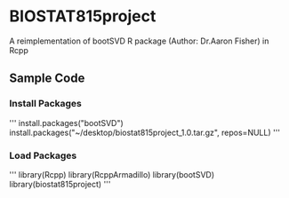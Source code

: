 # BIOSTAT815project
A reimplementation of bootSVD R package (Author: Dr.Aaron Fisher) in Rcpp

## Sample Code
### Install Packages 
'''
install.packages("bootSVD")
install.packages("~/desktop/biostat815project_1.0.tar.gz", repos=NULL) 
'''
### Load Packages
'''
library(Rcpp)
library(RcppArmadillo)
library(bootSVD)
library(biostat815project)
'''
